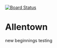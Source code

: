 [![Board Status](https://organicit-prod.visualstudio.com/62c67ebe-13c2-49e4-88a0-830967933b55/43365f83-86d9-4a9b-b12a-294332879344/_apis/work/boardbadge/1ff45f1d-7774-472e-bb79-8a46d15c7e7a)](https://organicit-prod.visualstudio.com/62c67ebe-13c2-49e4-88a0-830967933b55/_boards/board/t/43365f83-86d9-4a9b-b12a-294332879344/Microsoft.RequirementCategory)
# Allentown
new beginnings
testing